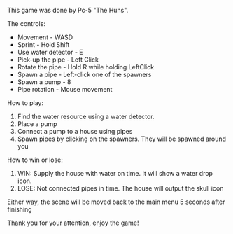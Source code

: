 This game was done by Pc-5 "The Huns". 

The controls:
- Movement             - WASD
- Sprint               - Hold Shift
- Use water detector   - E
- Pick-up the pipe     - Left Click
- Rotate the pipe      - Hold R while holding LeftClick
- Spawn a pipe         - Left-click one of the spawners
- Spawn a pump         - 8
- Pipe rotation        - Mouse movement


How to play:
1) Find the water resource using a water detector.
2) Place a pump
3) Connect a pump to a house using pipes
4) Spawn pipes by clicking on the spawners. They will be spawned around you

How to win or lose:
1) WIN: Supply the house with water on time. It will show a water drop icon.
2) LOSE: Not connected pipes in time. The house will output the skull icon

Either way, the scene will be moved back to the main menu 5 seconds after finishing

Thank you for your attention, enjoy the game!
